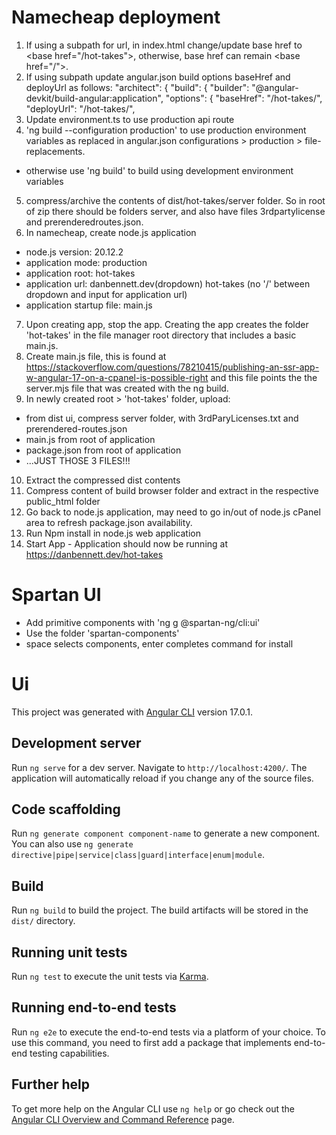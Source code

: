 # Namecheap deployment
1. If using a subpath for url, in index.html change/update base href to \<base href="/hot-takes">, otherwise, base href can remain  \<base href="/">.
2. If using subpath update angular.json build options baseHref and deployUrl as follows:
      "architect": \{
        "build": \{
          "builder": "@angular-devkit/build-angular:application",
          "options": \{
            "baseHref": "/hot-takes/",
            "deployUrl": "/hot-takes/",
3. Update environment.ts to use production api route
4. 'ng build --configuration production' to use production environment variables as replaced in angular.json configurations > production > file-replacements.
  - otherwise use 'ng build' to build using development environment variables
5. compress/archive the contents of dist/hot-takes/server folder. So in root of zip there should be folders server, and also have files 3rdpartylicense and prerenderedroutes.json.
6. In namecheap, create node.js application
  - node.js version: 20.12.2
  - application mode: production
  - application root: hot-takes
  - application url: danbennett.dev(dropdown)   hot-takes (no '/' between dropdown and input for application url)
  - application startup file: main.js
7. Upon creating app, stop the app. Creating the app creates the folder 'hot-takes' in the file manager root directory that includes a basic main.js.
8. Create main.js file, this is found at https://stackoverflow.com/questions/78210415/publishing-an-ssr-app-w-angular-17-on-a-cpanel-is-possible-right and this file points the the server.mjs file that was created with the ng build.
9. In newly created root > 'hot-takes' folder, upload:
  - from dist ui, compress server folder, with 3rdParyLicenses.txt and prerendered-routes.json
  - main.js from root of application
  - package.json from root of application
  - ...JUST THOSE 3 FILES!!!
10. Extract the compressed dist contents
11. Compress content of build browser folder and extract in the respective public_html folder
12. Go back to node.js application, may need to go in/out of node.js cPanel area to refresh package.json availability.
13. Run Npm install in node.js web application
14. Start App - Application should now be running at https://danbennett.dev/hot-takes

# Spartan UI
- Add primitive components with 'ng g @spartan-ng/cli:ui'
- Use the folder 'spartan-components'
- space selects components, enter completes command for install

# Ui

This project was generated with [Angular CLI](https://github.com/angular/angular-cli) version 17.0.1.

## Development server

Run `ng serve` for a dev server. Navigate to `http://localhost:4200/`. The application will automatically reload if you change any of the source files.

## Code scaffolding

Run `ng generate component component-name` to generate a new component. You can also use `ng generate directive|pipe|service|class|guard|interface|enum|module`.

## Build

Run `ng build` to build the project. The build artifacts will be stored in the `dist/` directory.

## Running unit tests

Run `ng test` to execute the unit tests via [Karma](https://karma-runner.github.io).

## Running end-to-end tests

Run `ng e2e` to execute the end-to-end tests via a platform of your choice. To use this command, you need to first add a package that implements end-to-end testing capabilities.

## Further help

To get more help on the Angular CLI use `ng help` or go check out the [Angular CLI Overview and Command Reference](https://angular.io/cli) page.
